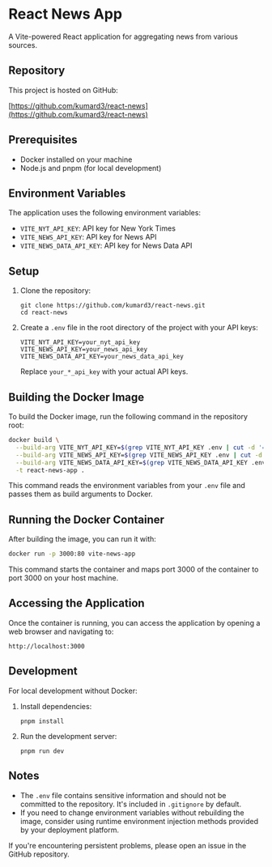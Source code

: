 # React News App

A Vite-powered React application for aggregating news from various sources.

## Repository

This project is hosted on GitHub:

[https://github.com/kumard3/react-news](https://github.com/kumard3/react-news)

## Prerequisites

- Docker installed on your machine
- Node.js and pnpm (for local development)

## Environment Variables

The application uses the following environment variables:

- `VITE_NYT_API_KEY`: API key for New York Times
- `VITE_NEWS_API_KEY`: API key for News API
- `VITE_NEWS_DATA_API_KEY`: API key for News Data API

## Setup

1. Clone the repository:
   ```
   git clone https://github.com/kumard3/react-news.git
   cd react-news
   ```

2. Create a `.env` file in the root directory of the project with your API keys:
   ```
   VITE_NYT_API_KEY=your_nyt_api_key
   VITE_NEWS_API_KEY=your_news_api_key
   VITE_NEWS_DATA_API_KEY=your_news_data_api_key
   ```

   Replace `your_*_api_key` with your actual API keys.

## Building the Docker Image

To build the Docker image, run the following command in the repository root:

```bash
docker build \
  --build-arg VITE_NYT_API_KEY=$(grep VITE_NYT_API_KEY .env | cut -d '=' -f2) \
  --build-arg VITE_NEWS_API_KEY=$(grep VITE_NEWS_API_KEY .env | cut -d '=' -f2) \
  --build-arg VITE_NEWS_DATA_API_KEY=$(grep VITE_NEWS_DATA_API_KEY .env | cut -d '=' -f2) \
  -t react-news-app .
```

This command reads the environment variables from your `.env` file and passes them as build arguments to Docker.

## Running the Docker Container

After building the image, you can run it with:

```bash
docker run -p 3000:80 vite-news-app
```

This command starts the container and maps port 3000 of the container to port 3000 on your host machine.

## Accessing the Application

Once the container is running, you can access the application by opening a web browser and navigating to:

```
http://localhost:3000
```

## Development

For local development without Docker:

1. Install dependencies:
   ```
   pnpm install
   ```

2. Run the development server:
   ```
   pnpm run dev
   ```



## Notes

- The `.env` file contains sensitive information and should not be committed to the repository. It's included in `.gitignore` by default.
- If you need to change environment variables without rebuilding the image, consider using runtime environment injection methods provided by your deployment platform.



If you're encountering persistent problems, please open an issue in the GitHub repository.